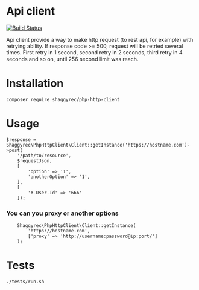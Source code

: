 # Api client

[![Build Status](https://travis-ci.org/shaggyrec/php-http-client.svg?branch=master)](https://travis-ci.org/shaggyrec/php-http-client)

Api client provide a way to make http request (to rest api, for example) with retrying ability.
If response code >= 500, request will be retried several times. 
First retry in 1 second, second retry in 2 seconds, third retry in 4 seconds and so on, until 256 second limit was reach.

# Installation
    composer require shaggyrec/php-http-client

# Usage

```
$response = Shaggyrec\PhpHttpClient\Client::getInstance('https://hostname.com')->post(
    '/path/to/resource',
    $requestJson,
    [
        'option' => '1',
        'anotherOption' => '1',
    ],
    [
        'X-User-Id' => '666'
    ]);
```

### You can you proxy or another options

```
    Shaggyrec\PhpHttpClient\Client::getInstance(
        'https://hostname.com',
        ['proxy' => 'http://username:password@ip:port/']
    );
```

# Tests

    ./tests/run.sh
